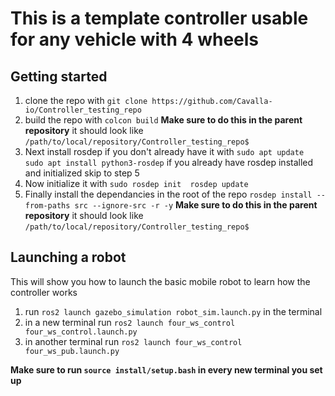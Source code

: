 # This is a template controller usable for any vehicle with 4 wheels

## Getting started
1. clone the repo with `git clone https://github.com/Cavalla-io/Controller_testing_repo`
2. build the repo with `colcon build` **Make sure to do this in the parent repository** it should look like `/path/to/local/repository/Controller_testing_repo$`
3. Next install rosdep if you don't already have it with `sudo apt update  sudo apt install python3-rosdep` if you already have rosdep installed and initialized skip to step 5
4. Now initialize it with `sudo rosdep init  rosdep update`
5. Finally install the dependancies in the root of the repo `rosdep install --from-paths src --ignore-src -r -y` **Make sure to do this in the parent repository** it should look like `/path/to/local/repository/Controller_testing_repo$`



## Launching a robot
This will show you how to launch the basic mobile robot to learn how the controller works
1. run `ros2 launch gazebo_simulation robot_sim.launch.py` in the terminal
2. in a new terminal run `ros2 launch four_ws_control four_ws_control.launch.py`
3. in another terminal run `ros2 launch four_ws_control four_ws_pub.launch.py`
   
**Make sure to run `source install/setup.bash` in every new terminal you set up**
